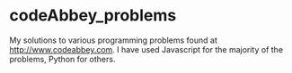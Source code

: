 codeAbbey_problems
==================

My solutions to various programming problems found at http://www.codeabbey.com.
I have used Javascript for the majority of the problems, Python for others.

